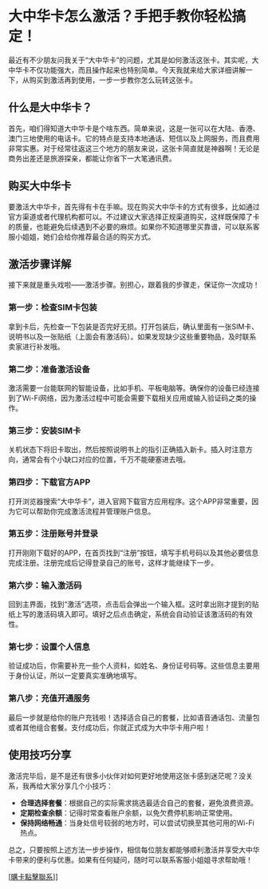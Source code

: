 # 大中华卡怎么激活？手把手教你轻松搞定！

最近有不少朋友问我关于“大中华卡”的问题，尤其是如何激活这张卡。其实呢，大中华卡不仅功能强大，而且操作起来也特别简单。今天我就来给大家详细讲解一下，从购买到激活再到使用，一步一步教你怎么玩转这张卡。

## 什么是大中华卡？

首先，咱们得知道大中华卡是个啥东西。简单来说，这是一张可以在大陆、香港、澳门三地使用的电话卡。它的特点是支持本地通话、短信以及上网服务，而且费用非常实惠。对于经常往返这三个地方的朋友来说，这张卡简直就是神器啊！无论是商务出差还是旅游探亲，都能让你省下一大笔通讯费。

## 购买大中华卡

要激活大中华卡，首先得有卡在手嘛。现在购买大中华卡的方式有很多，比如通过官方渠道或者代理机构都可以。不过建议大家选择正规渠道购买，这样既保障了卡的质量，也能避免后续遇到不必要的麻烦。如果你不知道哪里买靠谱，可以联系客服小姐姐，她们会给你推荐最合适的购买方式。

## 激活步骤详解

接下来就是重头戏啦——激活步骤。别担心，跟着我的步骤走，保证你一次成功！

### 第一步：检查SIM卡包装

拿到卡后，先检查一下包装是否完好无损。打开包装后，确认里面有一张SIM卡、说明书以及一张贴纸（上面会有激活码）。如果发现缺少这些重要物品，及时联系卖家进行补发哦。

### 第二步：准备激活设备

激活需要一台能联网的智能设备，比如手机、平板电脑等。确保你的设备已经连接到了Wi-Fi网络，因为激活过程中可能会需要下载相关应用或输入验证码之类的操作。

### 第三步：安装SIM卡

关机状态下将旧卡取出，然后按照说明书上的指引正确插入新卡。插入时注意方向，通常会有个小缺口对应的位置，千万不能硬塞进去哦。

### 第四步：下载官方APP

打开浏览器搜索“大中华卡”，进入官网下载官方应用程序。这个APP非常重要，因为它可以帮助你完成激活流程并管理账户信息。

### 第五步：注册账号并登录

打开刚刚下载好的APP，在首页找到“注册”按钮，填写手机号码以及其他必要信息完成注册。注册完成后记得登录自己的账号，这样才能继续下一步。

### 第六步：输入激活码

回到主界面，找到“激活”选项，点击后会弹出一个输入框。这时拿出刚才提到的贴纸上写的激活码填入即可。填好之后点击确定，系统会自动验证该激活码的有效性。

### 第七步：设置个人信息

验证成功后，你需要补充一些个人资料，如姓名、身份证号码等。这些信息主要用于身份认证，所以一定要真实准确地填写。

### 第八步：充值开通服务

最后一步就是给你的账户充钱啦！选择适合自己的套餐，比如语音通话包、流量包或者其他组合套餐。支付成功后，你就正式成为大中华卡用户啦！

## 使用技巧分享

激活完毕后，是不是还有很多小伙伴对如何更好地使用这张卡感到迷茫呢？没关系，我再给大家分享几个小技巧：

- **合理选择套餐**：根据自己的实际需求挑选最适合自己的套餐，避免浪费资源。
- **定期检查余额**：记得时常查看账户余额，以免欠费停机影响正常使用。
- **保持网络畅通**：当身处信号较弱的地方时，可以尝试切换至其他可用的Wi-Fi热点。

总之，只要按照上述方法一步步操作，相信每位朋友都能够顺利激活并享受大中华卡带来的便利与优惠。如果有任何疑问，随时可以联系客服小姐姐寻求帮助哦！

[[購卡點擊聯系](https://t.me/s/esim1088)]]